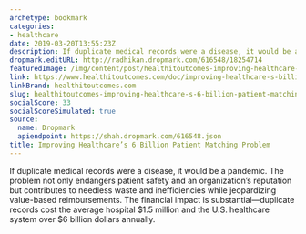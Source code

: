 ```yaml
---
archetype: bookmark
categories:
- healthcare
date: 2019-03-20T13:55:23Z
description: If duplicate medical records were a disease, it would be a pandemic.
dropmark.editURL: http://radhikan.dropmark.com/616548/18254714
featuredImage: /img/content/post/healthitoutcomes-improving-healthcare-s-6-billion-patient-matching-problem.PNG
link: https://www.healthitoutcomes.com/doc/improving-healthcare-s-billion-patient-matching-problem-0001
linkBrand: healthitoutcomes.com
slug: healthitoutcomes-improving-healthcare-s-6-billion-patient-matching-problem
socialScore: 33
socialScoreSimulated: true
source:
  name: Dropmark
  apiendpoint: https://shah.dropmark.com/616548.json
title: Improving Healthcare’s 6 Billion Patient Matching Problem
---
```

If duplicate medical records were a disease, it would be a pandemic. The problem not only endangers patient safety and an organization’s reputation but contributes to needless waste and inefficiencies while jeopardizing value-based reimbursements. The financial impact is substantial—duplicate records cost the average hospital $1.5 million and the U.S. healthcare system over $6 billion dollars annually.

